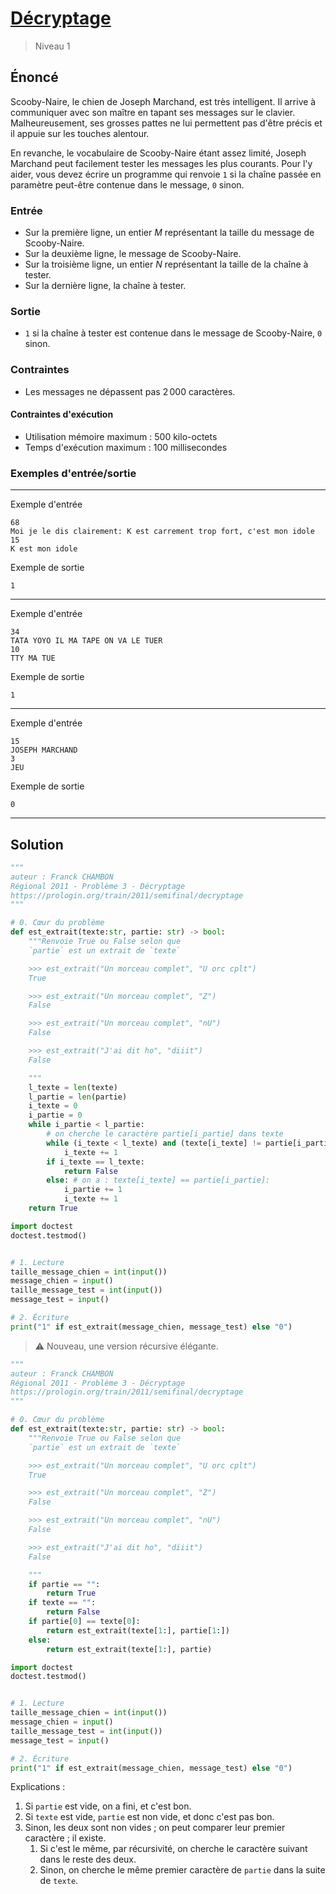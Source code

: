 # [Décryptage](https://prologin.org/train/2011/semifinal/decryptage)

> Niveau 1

## Énoncé

Scooby-Naire, le chien de Joseph Marchand, est très intelligent. Il arrive à communiquer avec son maître en tapant ses messages sur le clavier. Malheureusement, ses grosses pattes ne lui permettent pas d'être précis et il appuie sur les touches alentour.

En revanche, le vocabulaire de Scooby-Naire étant assez limité, Joseph Marchand peut facilement tester les messages les plus courants. Pour l'y aider, vous devez écrire un programme qui renvoie `1` si la chaîne passée en paramètre peut-être contenue dans le message, `0` sinon.

### Entrée

* Sur la première ligne, un entier $M$ représentant la taille du message de Scooby-Naire.
* Sur la deuxième ligne, le message de Scooby-Naire.
* Sur la troisième ligne, un entier $N$ représentant la taille de la chaîne à tester.
* Sur la dernière ligne, la chaîne à tester.

### Sortie

+ `1` si la chaîne à tester est contenue dans le message de Scooby-Naire, `0` sinon.

### Contraintes

* Les messages ne dépassent pas $2\,000$ caractères.

#### Contraintes d'exécution
* Utilisation mémoire maximum : 500 kilo-octets
* Temps d'exécution maximum : 100 millisecondes

### Exemples d'entrée/sortie

---

Exemple d'entrée

    68
    Moi je le dis clairement: K est carrement trop fort, c'est mon idole
    15
    K est mon idole

Exemple de sortie

    1

---

Exemple d'entrée

    34
    TATA YOYO IL MA TAPE ON VA LE TUER
    10
    TTY MA TUE

Exemple de sortie

    1

---

Exemple d'entrée

    15
    JOSEPH MARCHAND
    3
    JEU

Exemple de sortie

    0

---

## Solution

```python
"""
auteur : Franck CHAMBON
Régional 2011 - Problème 3 - Décryptage
https://prologin.org/train/2011/semifinal/decryptage
"""

# 0. Cœur du problème
def est_extrait(texte:str, partie: str) -> bool:
    """Renvoie True ou False selon que
    `partie` est un extrait de `texte`

    >>> est_extrait("Un morceau complet", "U orc cplt")
    True

    >>> est_extrait("Un morceau complet", "Z")
    False

    >>> est_extrait("Un morceau complet", "nU")
    False

    >>> est_extrait("J'ai dit ho", "diiit")
    False

    """
    l_texte = len(texte)
    l_partie = len(partie)
    i_texte = 0
    i_partie = 0
    while i_partie < l_partie:
        # on cherche le caractère partie[i_partie] dans texte
        while (i_texte < l_texte) and (texte[i_texte] != partie[i_partie]):
            i_texte += 1
        if i_texte == l_texte:
            return False
        else: # on a : texte[i_texte] == partie[i_partie]:
            i_partie += 1
            i_texte += 1
    return True

import doctest
doctest.testmod()


# 1. Lecture
taille_message_chien = int(input())
message_chien = input()
taille_message_test = int(input())
message_test = input()

# 2. Écriture
print("1" if est_extrait(message_chien, message_test) else "0")
```

> ⚠️ Nouveau, une version récursive élégante.

```python
"""
auteur : Franck CHAMBON
Régional 2011 - Problème 3 - Décryptage
https://prologin.org/train/2011/semifinal/decryptage
"""

# 0. Cœur du problème
def est_extrait(texte:str, partie: str) -> bool:
    """Renvoie True ou False selon que
    `partie` est un extrait de `texte`

    >>> est_extrait("Un morceau complet", "U orc cplt")
    True

    >>> est_extrait("Un morceau complet", "Z")
    False

    >>> est_extrait("Un morceau complet", "nU")
    False

    >>> est_extrait("J'ai dit ho", "diiit")
    False

    """
    if partie == "":
        return True
    if texte == "":
        return False
    if partie[0] == texte[0]:
        return est_extrait(texte[1:], partie[1:])
    else:
        return est_extrait(texte[1:], partie)

import doctest
doctest.testmod()


# 1. Lecture
taille_message_chien = int(input())
message_chien = input()
taille_message_test = int(input())
message_test = input()

# 2. Écriture
print("1" if est_extrait(message_chien, message_test) else "0")
```

Explications :
1. Si `partie` est vide, on a fini, et c'est bon.
2. Si `texte` est vide, `partie` est non vide, et donc c'est pas bon.
3. Sinon, les deux sont non vides ; on peut comparer leur premier caractère ; il existe.
    1. Si c'est le même, par récursivité, on cherche le caractère suivant dans le reste des deux.
    2. Sinon, on cherche le même premier caractère de `partie` dans la suite de `texte`.
